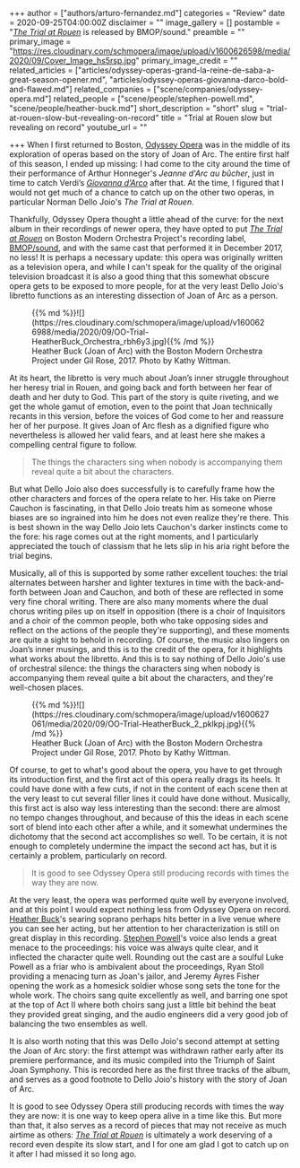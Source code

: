 +++
author = ["authors/arturo-fernandez.md"]
categories = "Review"
date = 2020-09-25T04:00:00Z
disclaimer = ""
image_gallery = []
postamble = "[_The Trial at Rouen_](http://www.bmop.org/audio-recordings/norman-dello-joio-trial-rouen) is released by BMOP/sound."
preamble = ""
primary_image = "https://res.cloudinary.com/schmopera/image/upload/v1600626598/media/2020/09/Cover_Image_hs5rsp.jpg"
primary_image_credit = ""
related_articles = ["articles/odyssey-operas-grand-la-reine-de-saba-a-great-season-opener.md", "articles/odyssey-operas-giovanna-darco-bold-and-flawed.md"]
related_companies = ["scene/companies/odyssey-opera.md"]
related_people = ["scene/people/stephen-powell.md", "scene/people/heather-buck.md"]
short_description = "short"
slug = "trial-at-rouen-slow-but-revealing-on-record"
title = "Trial at Rouen slow but revealing on record"
youtube_url = ""

+++
When I first returned to Boston, [Odyssey Opera](/scene/companies/odyssey-opera/) was in the middle of its exploration of operas based on the story of Joan of Arc. The entire first half of this season, I ended up missing: I had come to the city around the time of their performance of Arthur Honneger's _Jeanne d'Arc au bûcher_, just in time to catch Verdi’s [_Giovanna d’Arco_](/odyssey-operas-giovanna-darco-bold-and-flawed/) after that. At the time, I figured that I would not get much of a chance to catch up on the other two operas, in particular Norman Dello Joio's _The Trial at Rouen_.

Thankfully, Odyssey Opera thought a little ahead of the curve: for the next album in their recordings of newer opera, they have opted to put [_The Trial at Rouen_](http://www.bmop.org/audio-recordings/norman-dello-joio-trial-rouen) on Boston Modern Orchestra Project's recording label, [BMOP/sound](http://www.bmop.org/audio-recordings/norman-dello-joio-trial-rouen), and with the same cast that performed it in December 2017, no less! It is perhaps a necessary update: this opera was originally written as a television opera, and while I can't speak for the quality of the original television broadcast it is also a good thing that this somewhat obscure opera gets to be exposed to more people, for at the very least Dello Joio's libretto functions as an interesting dissection of Joan of Arc as a person.

<figure data-type="image">{{% md %}}![](https://res.cloudinary.com/schmopera/image/upload/v1600626988/media/2020/09/OO-Trial-HeatherBuck_Orchestra_rbh6y3.jpg){{% /md %}}

<figcaption>Heather Buck (Joan of Arc) with the Boston Modern Orchestra Project under Gil Rose, 2017. Photo by Kathy Wittman.</figcaption>

</figure>

At its heart, the libretto is very much about Joan’s inner struggle throughout her heresy trial in Rouen, and going back and forth between her fear of death and her duty to God. This part of the story is quite riveting, and we get the whole gamut of emotion, even to the point that Joan technically recants in this version, before the voices of God come to her and reassure her of her purpose. It gives Joan of Arc flesh as a dignified figure who nevertheless is allowed her valid fears, and at least here she makes a compelling central figure to follow.

> The things the characters sing when nobody is accompanying them reveal quite a bit about the characters.

But what Dello Joio also does successfully is to carefully frame how the other characters and forces of the opera relate to her. His take on Pierre Cauchon is fascinating, in that Dello Joio treats him as someone whose biases are so ingrained into him he does not even realize they're there. This is best shown in the way Dello Joio lets Cauchon's darker instincts come to the fore: his rage comes out at the right moments, and I particularly appreciated the touch of classism that he lets slip in his aria right before the trial begins.

Musically, all of this is supported by some rather excellent touches: the trial alternates between harsher and lighter textures in time with the back-and-forth between Joan and Cauchon, and both of these are reflected in some very fine choral writing. There are also many moments where the dual chorus writing piles up on itself in opposition (there is a choir of Inquisitors and a choir of the common people, both who take opposing sides and reflect on the actions of the people they're supporting), and these moments are quite a sight to behold in recording. Of course, the music also lingers on Joan’s inner musings, and this is to the credit of the opera, for it highlights what works about the libretto. And this is to say nothing of Dello Joio's use of orchestral silence: the things the characters sing when nobody is accompanying them reveal quite a bit about the characters, and they're well-chosen places.

<figure data-type="image">{{% md %}}![](https://res.cloudinary.com/schmopera/image/upload/v1600627061/media/2020/09/OO-Trial-HeatherBuck_2_pklkpj.jpg){{% /md %}}

<figcaption>Heather Buck (Joan of Arc) with the Boston Modern Orchestra Project under Gil Rose, 2017. Photo by Kathy Wittman.</figcaption>

</figure>

Of course, to get to what's good about the opera, you have to get through its introduction first, and the first act of this opera really drags its heels. It could have done with a few cuts, if not in the content of each scene then at the very least to cut several filler lines it could have done without. Musically, this first act is also way less interesting than the second: there are almost no tempo changes throughout, and because of this the ideas in each scene sort of blend into each other after a while, and it somewhat undermines the dichotomy that the second act accomplishes so well. To be certain, it is not enough to completely undermine the impact the second act has, but it is certainly a problem, particularly on record.

> It is good to see Odyssey Opera still producing records with times the way they are now.

At the very least, the opera was performed quite well by everyone involved, and at this point I would expect nothing less from Odyssey Opera on record. [Heather Buck](/scene/people/heather-buck/)'s searing soprano perhaps hits better in a live venue where you can see her acting, but her attention to her characterization is still on great display in this recording. [Stephen Powell](/talking-with-singers-stephen-powell/)'s voice also lends a great menace to the proceedings: his voice was always quite clear, and it inflected the character quite well. Rounding out the cast are a soulful Luke Powell as a friar who is ambivalent about the proceedings, Ryan Stoll providing a menacing turn as Joan's jailor, and Jeremy Ayres Fisher opening the work as a homesick soldier whose song sets the tone for the whole work. The choirs sang quite excellently as well, and barring one spot at the top of Act II where both choirs sang just a little bit behind the beat they provided great singing, and the audio engineers did a very good job of balancing the two ensembles as well.

It is also worth noting that this was Dello Joio's second attempt at setting the Joan of Arc story: the first attempt was withdrawn rather early after its premiere performance, and its music compiled into the Triumph of Saint Joan Symphony. This is recorded here as the first three tracks of the album, and serves as a good footnote to Dello Joio's history with the story of Joan of Arc.

It is good to see Odyssey Opera still producing records with times the way they are now: it is one way to keep opera alive in a time like this. But more than that, it also serves as a record of pieces that may not receive as much airtime as others: [_The Trial at Rouen_](http://www.bmop.org/audio-recordings/norman-dello-joio-trial-rouen) is ultimately a work deserving of a record even despite its slow start, and I for one am glad I got to catch up on it after I had missed it so long ago.